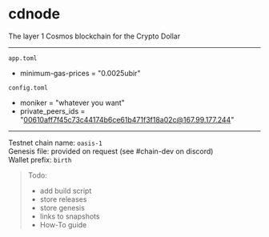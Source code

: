 # cdnode
The layer 1 Cosmos blockchain for the Crypto Dollar

---  

`app.toml`
- minimum-gas-prices = "0.0025ubir"

`config.toml`
- moniker = "whatever you want"
- private_peers_ids = "00610aff7f45c73c44174b6ce61b471f3f18a02c@167.99.177.244"

---  

Testnet chain name: `oasis-1`  
Genesis file: provided on request (see #chain-dev on discord)  
Wallet prefix: `birth`  




> Todo:
> - add build script
> - store releases
> - store genesis
> - links to snapshots
> - How-To guide
